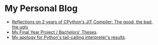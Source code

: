 # My Personal Blog

* [Reflections on 2 years of CPython's JIT Compiler: The good, the bad, the ugly](./posts/jit-reflections.md)
* [My Final Year Project / Bachelors' Theses](./posts/fyp.md).
* [My apology for Python's tail-calling interpreter's results](./posts/apology-tail-call.md).

